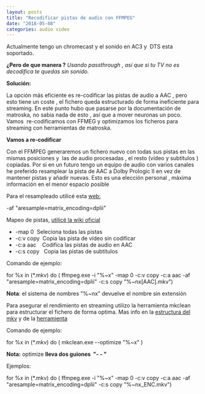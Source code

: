 ```yaml
---
layout: posts
title: "Recodificar pistas de audio con FFMPEG"
date: "2018-05-08"
categories: audio video
---
```


Actualmente tengo un chromecast y el sonido en AC3 y  DTS esta soportado.

**¿Pero de que manera ?** _Usando passthrough , así que si tu TV no es decodifica te quedas sin sonido._

**Solución:**

La opción más eficiente es re-codificar las pistas de audio a AAC , pero esto tiene un coste , el fichero queda estructurado de forma ineficiente para streaming. En este punto hubo que pasarse por la documentación de matroska, no sabia nada de esto , así que a mover neuronas un poco. Vamos  re-codificamos con FFMEG y optimizamos los ficheros para streaming con herramientas de matroska.

**Vamos a re-codificar**

Con el FFMPEG generaremos un fichero nuevo con todas sus pistas en las mismas posiciones y  las de audio procesadas , el resto (vídeo y subtítulos ) copiadas. Por si en un futuro tengo un equipo de audio con varios canales he preferido resamplear la pista de AAC a Dolby Prologic II en vez de mantener pistas y añadir nuevas. Esto es una elección personal , máxima información en el menor espacio posible

Para el resampleado utilicé esta [web:](https://superuser.com/questions/594741/how-to-use-ffmpeg-to-downmix-5-1-dts-hd-ma-or-dolby-truehd-to-stereo-aac-with-do)

\-af "aresample=matrix\_encoding=dplii"

Mapeo de pistas, [utilicé la wiki oficial](https://trac.ffmpeg.org/wiki/Map)

- \-map 0  Seleciona todas las pistas
- \-c:v copy  Copia las pista de vídeo sin codificar
- \-c:a aac    Codifica las pistas de audio en AAC
- \-c:s copy   Copia las pistas de subtitulos

Comando de ejemplo:

for %x in (\*.mkv) do ( ffmpeg.exe -i "%~x" -map 0 -c:v copy -c:a aac -af "aresample=matrix\_encoding=dplii" -c:s copy "%~nx\[AAC\].mkv")

**Nota**: el sistema de nombres "%~nx" devuelve el nombre sin extensión

Para asegurar el rendimiento en streaming utilizo la herramienta mkclean para estructurar el fichero de forma optima. Mas info en la [estructura del mkv](https://www.matroska.org/technical/order/index.html) y de la [herramienta](https://www.matroska.org/downloads/mkclean.html)

Comando de ejemplo:

for %x in (\*.mkv) do ( mkclean.exe --optimize "%~x" )

**Nota:** optimize **lleva dos guiones  "- - "**

Ejemplos:

for %x in (\*.mkv) do ( ffmpeg.exe -i "%~x" -map 0 -c:v copy -c:a aac -af "aresample=matrix\_encoding=dplii" -c:s copy "%~nx\_ENC.mkv")
